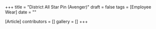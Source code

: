 +++
title = "District All Star Pin (Avenger)"
draft = false
tags = [Employee Wear]
date = ""

[Article]
contributors = []
gallery = []
+++